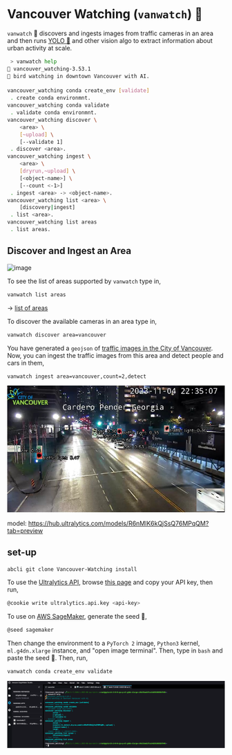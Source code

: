 # Vancouver Watching (`vanwatch`) 🌈

`vanwatch` 🌈 discovers and ingests images from traffic cameras in an area and then runs [YOLO 🚀](https://github.com/ultralytics/ultralytics) and other vision algo to extract information about urban activity at scale. 


```bash
 > vanwatch help
🌈 vancouver_watching-3.53.1
🌈 bird watching in downtown Vancouver with AI.

vancouver_watching conda create_env [validate]
 . create conda environmnt.
vancouver_watching conda validate
 . validate conda environmnt.
vancouver_watching discover \
	<area> \
	[~upload] \
	[--validate 1]
 . discover <area>.
vancouver_watching ingest \
	<area> \
	[dryrun,~upload] \
	[<object-name>] \
	[--count <-1>]
 . ingest <area> -> <object-name>.
vancouver_watching list <area> \
	[discovery|ingest]
 . list <area>.
vancouver_watching list areas
 . list areas.
```

## Discover and Ingest an Area

![image](https://user-images.githubusercontent.com/1007567/196573547-b1c71b3b-7fac-4d2c-bba0-a87b063830da.png)


To see the list of areas supported by `vanwatch` type in,

```bash
vanwatch list areas
```

-> [list of areas](./data/)

To discover the available cameras in an area type in,

```bash
vanwatch discover area=vancouver
```

You have generated a `geojson` of [traffic images in the City of Vancouver](./data/vancouver.geojson). Now, you can ingest the traffic images from this area and detect people and cars in them,

```bash
vanwatch ingest area=vancouver,count=2,detect
```

![image](./assets/georgiaE-inference.jpg)

model: https://hub.ultralytics.com/models/R6nMlK6kQjSsQ76MPqQM?tab=preview


## set-up

```bash
abcli git clone Vancouver-Watching install
```

To use the [Ultralytics API](https://hub.ultralytics.com/models), browse [this page](https://hub.ultralytics.com/settings?tab=api+keys) and copy your API key, then run,

```bash
@cookie write ultralytics.api.key <api-key>
```

To use on [AWS SageMaker](https://aws.amazon.com/sagemaker/), generate the seed 🌱,

```bash
@seed sagemaker
```

Then change the environment to a `PyTorch 2` image, `Python3` kernel, `ml.g4dn.xlarge` instance, and "open image terminal". Then, type in `bash` and paste the seed 🌱. Then, run,

```bash
vanwatch conda create_env validate
```

![image](./assets/sagemaker.png)